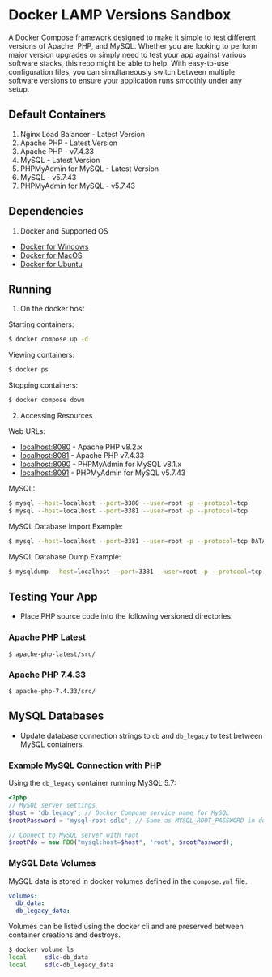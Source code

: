 # Docker LAMP Versions Sandbox

A Docker Compose framework designed to make it simple to test different versions of Apache, PHP, and MySQL. Whether you are looking to perform major version upgrades or simply need to test your app against various software stacks, this repo might be able to help. With easy-to-use configuration files, you can simultaneously switch between multiple software versions to ensure your application runs smoothly under any setup.

## Default Containers
1. Nginx Load Balancer - Latest Version
2. Apache PHP - Latest Version
3. Apache PHP - v7.4.33
4. MySQL - Latest Version
5. PHPMyAdmin for MySQL - Latest Version
6. MySQL - v5.7.43
7. PHPMyAdmin for MySQL - v5.7.43

## Dependencies
1. Docker and Supported OS
- [Docker for Windows](https://docs.docker.com/desktop/install/windows-install/)
- [Docker for MacOS](https://docs.docker.com/desktop/install/mac-install/)
- [Docker for Ubuntu](https://docs.docker.com/engine/install/ubuntu/)

## Running

1. On the docker host

Starting containers:
```bash
$ docker compose up -d
```

Viewing containers:
```bash
$ docker ps
```

Stopping containers:
```bash
$ docker compose down
```

2. Accessing Resources

Web URLs:
- [localhost:8080](http://localhost:8080) - Apache PHP v8.2.x
- [localhost:8081](http://localhost:8081) - Apache PHP v7.4.33
- [localhost:8090](http://localhost:8090) - PHPMyAdmin for MySQL v8.1.x
- [localhost:8091](http://localhost:8091) - PHPMyAdmin for MySQL v5.7.43

MySQL:
```bash
$ mysql --host=localhost --port=3380 --user=root -p --protocol=tcp
$ mysql --host=localhost --port=3381 --user=root -p --protocol=tcp
```

MySQL Database Import Example:
```bash
$ mysql --host=localhost --port=3381 --user=root -p --protocol=tcp DATABASE_NAME < FILE.sql
```

MySQL Database Dump Example:
```bash
$ mysqldump --host=localhost --port=3381 --user=root -p --protocol=tcp DATABASE_NAME > FILE.sql
```

## Testing Your App
- Place PHP source code into the following versioned directories:

### Apache PHP Latest
```
$ apache-php-latest/src/
```

### Apache PHP 7.4.33
```
$ apache-php-7.4.33/src/
```

## MySQL Databases
- Update database connection strings to `db` and `db_legacy` to test between MySQL containers.

### Example MySQL Connection with PHP

Using the `db_legacy` container running MySQL 5.7:
```php
<?php
// MySQL server settings
$host = 'db_legacy'; // Docker Compose service name for MySQL
$rootPassword = 'mysql-root-sdlc'; // Same as MYSQL_ROOT_PASSWORD in docker-compose.yml

// Connect to MySQL server with root
$rootPdo = new PDO("mysql:host=$host", 'root', $rootPassword);
```

### MySQL Data Volumes

MySQL data is stored in docker volumes defined in the `compose.yml` file. 
```yaml
volumes:
  db_data:
  db_legacy_data:
```

Volumes can be listed using the docker cli and are preserved between container creations and destroys.
```bash
$ docker volume ls
local     sdlc-db_data
local     sdlc-db_legacy_data
```